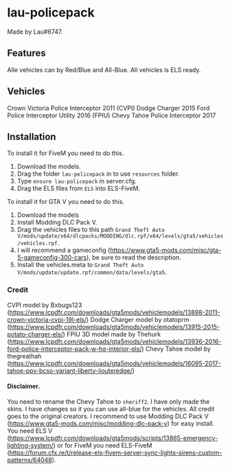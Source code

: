 # lau-policepack

Made by Lau#6747.

## Features

Alle vehicles can by Red/Blue and All-Blue.
All vehicles is ELS ready.

## Vehicles

Crown Victoria Police Interceptor 2011 (CVPI)
Dodge Charger 2015
Ford Police Interceptor Utility 2016 (FPIU)
Chevy Tahoe Police Interceptor 2017

## Installation

To install it for FiveM you need to do this.
1. Download the models.
2. Drag the folder `lau-policepack` in to use `resources` folder.
3. Type `ensure lau-policepack` in server.cfg.
4. Drag the ELS files from `ELS` into ELS-FiveM.

To install it for GTA V you need to do this.
1. Download the models
2. Install Modding DLC Pack V.
3. Drag the vehicles files to this path `Grand Theft Auto V/mods/update/x64/dlcpacks/MODDING/dlc.rpf/x64/levels/gta5/vehicles/vehicles.rpf`.
4. I will recommend a gameconfig (https://www.gta5-mods.com/misc/gta-5-gameconfig-300-cars), be sure to read the description.
5. Install the vehicles.meta to `Grand Theft Auto V/mods/update/update.rpf/common/data/levels/gta5`.

### Credit

CVPI model by Bxbugs123 (https://www.lcpdfr.com/downloads/gta5mods/vehiclemodels/13898-2011-crown-victoria-cvpi-19l-els/)
Dodge Charger model by otatoprm (https://www.lcpdfr.com/downloads/gta5mods/vehiclemodels/13915-2015-potato-charger-els/)
FPIU 3D model made by Thehurk (https://www.lcpdfr.com/downloads/gta5mods/vehiclemodels/13936-2016-ford-police-interceptor-pack-w-hq-interior-els/)
Chevy Tahoe model by thegreathah (https://www.lcpdfr.com/downloads/gta5mods/vehiclemodels/16095-2017-tahoe-ppv-bcso-variant-liberty-iiouteredge/)

#### Disclaimer.

You need to rename the Chevy Tahoe to `sheriff2`.
I have only made the skins.
I have changes so it you can use all-blue for the vehicles.
All credit goes to the original creators.
I recommend to use Modding DLC Pack V (https://www.gta5-mods.com/misc/modding-dlc-pack-v) for easy install.
You need ELS V (https://www.lcpdfr.com/downloads/gta5mods/scripts/13865-emergency-lighting-system/) or for FiveM you need ELS-FiveM (https://forum.cfx.re/t/release-els-fivem-server-sync-lights-sirens-custom-patterns/64048).